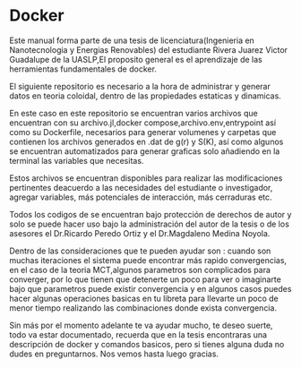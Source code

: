 # Docker
Este manual forma parte de una tesis de licenciatura(Ingenieria en Nanotecnologia y Energias Renovables) del estudiante Rivera Juarez Victor Guadalupe de la UASLP,El proposito general es el aprendizaje de las herramientas fundamentales de docker.

El siguiente repositorio es necesario a la hora de administrar y generar datos en teoria coloidal, dentro de las propiedades estaticas y dinamicas.

En este caso en este repositorio se encuentran varios archivos que encuentran con su archivo.jl,docker compose,archivo.env,entrypoint así como su Dockerfile, necesarios para generar volumenes y carpetas que contienen los archivos generados en .dat de  g(r) y S(K), así como algunos se encuentran automatizados para generar graficas solo añadiendo en la terminal las variables que necesitas.

Estos archivos se encuentran disponibles para realizar las modificaciones pertinentes deacuerdo a las necesidades del estudiante o investigador, agregar variables, más potenciales de interacción, más cerraduras etc.

Todos los codigos de se encuentran bajo protección de derechos de autor y solo se puede hacer uso bajo la administración del autor de la tesis o de los asesores el Dr.Ricardo Peredo Ortiz y el Dr.Magdaleno Medina Noyola.

Dentro de las consideraciones que te pueden ayudar son : cuando son muchas iteraciones el sistema puede encontrar más rapido convergencias, en el caso de la teoria MCT,algunos parametros son complicados para converger, por lo que tienen que detenerte un poco para ver o imaginarte bajo que parametros puede existir convergencia y en algunos casos puedes hacer algunas operaciones basicas en tu libreta para llevarte un poco de menor tiempo realizando las  combinaciones donde exista convergencia.

Sin más por el momento adelante te va ayudar mucho, te deseo suerte, todo va estar documentado, recuerda que en la tesis encontraras una descripción de docker y comandos basicos, pero si  tienes alguna duda no dudes en preguntarnos.
Nos vemos hasta luego gracias.
